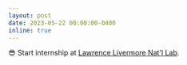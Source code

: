 ```yaml
---
layout: post
date: 2023-05-22 00:00:00-0400
inline: true
---
```


😎 Start internship at [Lawrence Livermore Nat'l Lab](https://www.llnl.gov/).